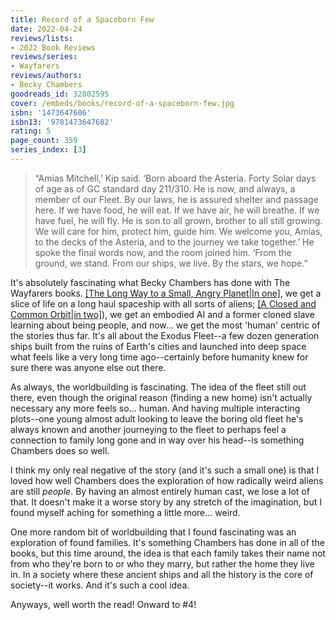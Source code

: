 ```yaml
---
title: Record of a Spaceborn Few
date: 2022-04-24
reviews/lists:
- 2022 Book Reviews
reviews/series:
- Wayfarers
reviews/authors:
- Becky Chambers
goodreads_id: 32802595
cover: /embeds/books/record-of-a-spaceborn-few.jpg
isbn: '1473647606'
isbn13: '9781473647602'
rating: 5
page_count: 359
series_index: [3]
---
```

> “Amias Mitchell,’ Kip said. ‘Born aboard the Asteria. Forty Solar days of age as of GC standard day 211/310. He is now, and always, a member of our Fleet. By our laws, he is assured shelter and passage here. If we have food, he will eat. If we have air, he will breathe. If we have fuel, he will fly. He is son to all grown, brother to all still growing. We will care for him, protect him, guide him. We welcome you, Amias, to the decks of the Asteria, and to the journey we take together.’ He spoke the final words now, and the room joined him. ‘From the ground, we stand. From our ships, we live. By the stars, we hope.” 

It's absolutely fascinating what Becky Chambers has done with The Wayfarers books. [[The Long Way to a Small, Angry Planet|In one]](), we get a slice of life on a long haul spaceship with all sorts of aliens; [[A Closed and Common Orbit|in two]]()), we get an embodied AI and a former cloned slave learning about being people, and now... we get the most 'human' centric of the stories thus far. It's all about the Exodus Fleet--a few dozen generation ships built from the ruins of Earth's cities and launched into deep space what feels like a very long time ago--certainly before humanity knew for sure there was anyone else out there.

<!--more-->

As always, the worldbuilding is fascinating. The idea of the fleet still out there, even though the original reason (finding a new home) isn't actually necessary any more feels so... human. And having multiple interacting plots--one young almost adult looking to leave the boring old fleet he's always known and another journeying to the fleet to perhaps feel a connection to family long gone and in way over his head--is something Chambers does so well. 

I think my only real negative of the story (and it's such a small one) is that I loved how well Chambers does the exploration of how radically weird aliens are still *people*. By having an almost entirely human cast, we lose a lot of that. It doesn't make it a worse story by any stretch of the imagination, but I found myself aching for something a little more... weird. 

One more random bit of worldbuilding that I found fascinating was an exploration of found families. It's something Chambers has done in all of the books, but this time around, the idea is that each family takes their name not from who they're born to or who they marry, but rather the home they live in. In a society where these ancient ships and all the history is the core of society--it works. And it's such a cool idea. 

Anyways, well worth the read! Onward to #4!
